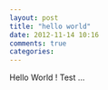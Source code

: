 ```yaml
---
layout: post
title: "hello world"
date: 2012-11-14 10:16
comments: true
categories: 
---
```

Hello World ! Test ...